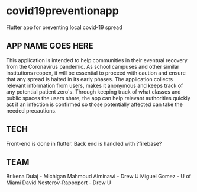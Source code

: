 # covid19preventionapp

Flutter app for preventing local covid-19 spread

## APP NAME GOES HERE

This application is intended to help communities in their eventual recovery from the Coronavirus
pandemic. As school campuses and other similar institutions reopen, it will be essential to proceed
with caution and ensure that any spread is halted in its early phases. The application collects
relevant information from users, makes it anonymous and keeps track of any potential patient zero's.
Through keeping track of what classes and public spaces the users share, the app can help relevant
authorities quickly act if an infection is confirmed so those potentially affected can take the
needed precautions.

## TECH
Front-end is done in flutter.
Back end is handled with ?firebase?


## TEAM
Brikena Dulaj - Michigan
Mahmoud Alminawi - Drew U
Miguel Gomez - U of Miami
David Nesterov-Rappoport - Drew U

